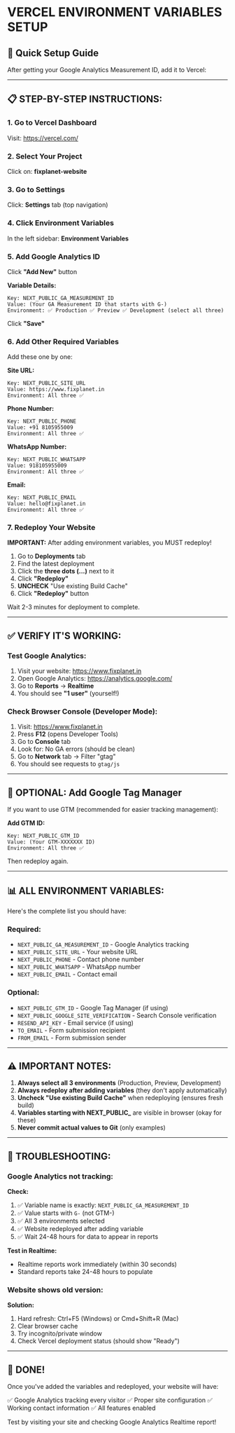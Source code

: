 # VERCEL ENVIRONMENT VARIABLES SETUP

## 🎯 Quick Setup Guide

After getting your Google Analytics Measurement ID, add it to Vercel:

---

## 📋 STEP-BY-STEP INSTRUCTIONS:

### 1. Go to Vercel Dashboard

Visit: https://vercel.com/

### 2. Select Your Project

Click on: **fixplanet-website**

### 3. Go to Settings

Click: **Settings** tab (top navigation)

### 4. Click Environment Variables

In the left sidebar: **Environment Variables**

### 5. Add Google Analytics ID

Click **"Add New"** button

**Variable Details:**
```
Key: NEXT_PUBLIC_GA_MEASUREMENT_ID
Value: (Your GA Measurement ID that starts with G-)
Environment: ✅ Production ✅ Preview ✅ Development (select all three)
```

Click **"Save"**

### 6. Add Other Required Variables

Add these one by one:

**Site URL:**
```
Key: NEXT_PUBLIC_SITE_URL
Value: https://www.fixplanet.in
Environment: All three ✅
```

**Phone Number:**
```
Key: NEXT_PUBLIC_PHONE
Value: +91 8105955009
Environment: All three ✅
```

**WhatsApp Number:**
```
Key: NEXT_PUBLIC_WHATSAPP
Value: 918105955009
Environment: All three ✅
```

**Email:**
```
Key: NEXT_PUBLIC_EMAIL
Value: hello@fixplanet.in
Environment: All three ✅
```

### 7. Redeploy Your Website

**IMPORTANT:** After adding environment variables, you MUST redeploy!

1. Go to **Deployments** tab
2. Find the latest deployment
3. Click the **three dots (...)** next to it
4. Click **"Redeploy"**
5. **UNCHECK** "Use existing Build Cache"
6. Click **"Redeploy"** button

Wait 2-3 minutes for deployment to complete.

---

## ✅ VERIFY IT'S WORKING:

### Test Google Analytics:

1. Visit your website: https://www.fixplanet.in
2. Open Google Analytics: https://analytics.google.com/
3. Go to **Reports** → **Realtime**
4. You should see **"1 user"** (yourself!)

### Check Browser Console (Developer Mode):

1. Visit: https://www.fixplanet.in
2. Press **F12** (opens Developer Tools)
3. Go to **Console** tab
4. Look for: No GA errors (should be clean)
5. Go to **Network** tab → Filter "gtag"
6. You should see requests to `gtag/js`

---

## 🔧 OPTIONAL: Add Google Tag Manager

If you want to use GTM (recommended for easier tracking management):

**Add GTM ID:**
```
Key: NEXT_PUBLIC_GTM_ID
Value: (Your GTM-XXXXXXX ID)
Environment: All three ✅
```

Then redeploy again.

---

## 📊 ALL ENVIRONMENT VARIABLES:

Here's the complete list you should have:

### Required:
- `NEXT_PUBLIC_GA_MEASUREMENT_ID` - Google Analytics tracking
- `NEXT_PUBLIC_SITE_URL` - Your website URL
- `NEXT_PUBLIC_PHONE` - Contact phone number
- `NEXT_PUBLIC_WHATSAPP` - WhatsApp number
- `NEXT_PUBLIC_EMAIL` - Contact email

### Optional:
- `NEXT_PUBLIC_GTM_ID` - Google Tag Manager (if using)
- `NEXT_PUBLIC_GOOGLE_SITE_VERIFICATION` - Search Console verification
- `RESEND_API_KEY` - Email service (if using)
- `TO_EMAIL` - Form submission recipient
- `FROM_EMAIL` - Form submission sender

---

## ⚠️ IMPORTANT NOTES:

1. **Always select all 3 environments** (Production, Preview, Development)
2. **Always redeploy after adding variables** (they don't apply automatically)
3. **Uncheck "Use existing Build Cache"** when redeploying (ensures fresh build)
4. **Variables starting with NEXT_PUBLIC_** are visible in browser (okay for these)
5. **Never commit actual values to Git** (only examples)

---

## 🚨 TROUBLESHOOTING:

### Google Analytics not tracking:

**Check:**
1. ✅ Variable name is exactly: `NEXT_PUBLIC_GA_MEASUREMENT_ID`
2. ✅ Value starts with `G-` (not GTM-)
3. ✅ All 3 environments selected
4. ✅ Website redeployed after adding variable
5. ✅ Wait 24-48 hours for data to appear in reports

**Test in Realtime:**
- Realtime reports work immediately (within 30 seconds)
- Standard reports take 24-48 hours to populate

### Website shows old version:

**Solution:**
1. Hard refresh: Ctrl+F5 (Windows) or Cmd+Shift+R (Mac)
2. Clear browser cache
3. Try incognito/private window
4. Check Vercel deployment status (should show "Ready")

---

## 🎉 DONE!

Once you've added the variables and redeployed, your website will have:

✅ Google Analytics tracking every visitor
✅ Proper site configuration
✅ Working contact information
✅ All features enabled

Test by visiting your site and checking Google Analytics Realtime report!
